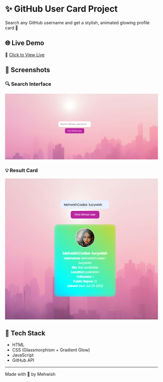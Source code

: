 # ✨ GitHub User Card Project

Search any GitHub username and get a stylish, animated glowing profile card 🌈

## 🌐 Live Demo  
🔗 [Click to View Live](https://mehwishcodes-lucywish.github.io/github-user-card/)

## 📸 Screenshots

### 🔍 Search Interface  
![Search UI](img1.png)

### 💡 Result Card  
![GitHub Card](img2.png)

## 🔧 Tech Stack
- HTML
- CSS (Glassmorphism + Gradient Glow)
- JavaScript
- GitHub API

---

Made with 💖 by Mehwish

